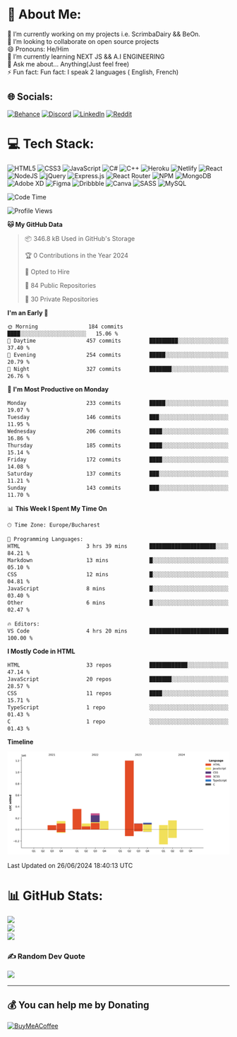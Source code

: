 # 💫 About Me:
🔭 I’m currently working on my projects i.e. ScrimbaDairy && BeOn. <br>👯 I’m looking to collaborate on open source projects<br>😄 Pronouns: He/Him<br>🌱 I’m currently learning NEXT JS && A.I ENGINEERING<br>💬 Ask me about... Anything(Just feel free)<br>⚡ Fun fact: Fun fact: I speak 2 languages ( English, French)


## 🌐 Socials:
[![Behance](https://img.shields.io/badge/Behance-1769ff?logo=behance&logoColor=white)](https://behance.net/https://www.behance.net/leroyyoumbi) [![Discord](https://img.shields.io/badge/Discord-%237289DA.svg?logo=discord&logoColor=white)](htttps://discord.gg/Leroy#0512) [![LinkedIn](https://img.shields.io/badge/LinkedIn-%230077B5.svg?logo=linkedin&logoColor=white)](https://linkedin.com/in/https://www.linkedin.com/in/tanguy-leroy-k-youmbi-a02261206/) [![Reddit](https://img.shields.io/badge/Reddit-%23FF4500.svg?logo=Reddit&logoColor=white)](https://reddit.com/user/https://www.reddit.com/user/Fit_Look_9286) 

# 💻 Tech Stack:
![HTML5](https://img.shields.io/badge/html5-%23E34F26.svg?style=flat&logo=html5&logoColor=white) ![CSS3](https://img.shields.io/badge/css3-%231572B6.svg?style=flat&logo=css3&logoColor=white) ![JavaScript](https://img.shields.io/badge/javascript-%23323330.svg?style=flat&logo=javascript&logoColor=%23F7DF1E) ![C#](https://img.shields.io/badge/c%23-%23239120.svg?style=flat&logo=c-sharp&logoColor=white) ![C++](https://img.shields.io/badge/c++-%2300599C.svg?style=flat&logo=c%2B%2B&logoColor=white) ![Heroku](https://img.shields.io/badge/heroku-%23430098.svg?style=flat&logo=heroku&logoColor=white) ![Netlify](https://img.shields.io/badge/netlify-%23000000.svg?style=flat&logo=netlify&logoColor=#00C7B7) ![React](https://img.shields.io/badge/react-%2320232a.svg?style=flat&logo=react&logoColor=%2361DAFB) ![NodeJS](https://img.shields.io/badge/node.js-6DA55F?style=flat&logo=node.js&logoColor=white) ![jQuery](https://img.shields.io/badge/jquery-%230769AD.svg?style=flat&logo=jquery&logoColor=white) ![Express.js](https://img.shields.io/badge/express.js-%23404d59.svg?style=flat&logo=express&logoColor=%2361DAFB) ![React Router](https://img.shields.io/badge/React_Router-CA4245?style=flat&logo=react-router&logoColor=white) ![NPM](https://img.shields.io/badge/NPM-%23000000.svg?style=flat&logo=npm&logoColor=white) ![MongoDB](https://img.shields.io/badge/MongoDB-%234ea94b.svg?style=flat&logo=mongodb&logoColor=white) ![Adobe XD](https://img.shields.io/badge/Adobe%20XD-470137?style=flat&logo=Adobe%20XD&logoColor=#FF61F6) 	![Figma](https://img.shields.io/badge/figma-%23F24E1E.svg?style=flat&logo=figma&logoColor=white) ![Dribbble](https://img.shields.io/badge/Dribbble-EA4C89?style=flat&logo=dribbble&logoColor=white) ![Canva](https://img.shields.io/badge/Canva-%2300C4CC.svg?style=flat&logo=Canva&logoColor=white) ![SASS](https://img.shields.io/badge/SASS-hotpink.svg?style=flat&logo=SASS&logoColor=white) ![MySQL](https://img.shields.io/badge/mysql-%2300f.svg?style=flat&logo=mysql&logoColor=white)

<!--START_SECTION:waka-->
![Code Time](http://img.shields.io/badge/Code%20Time-751%20hrs%2025%20mins-blue)

![Profile Views](http://img.shields.io/badge/Profile%20Views-0-blue)

**🐱 My GitHub Data** 

> 📦 346.8 kB Used in GitHub's Storage 
 > 
> 🏆 0 Contributions in the Year 2024
 > 
> 💼 Opted to Hire
 > 
> 📜 84 Public Repositories 
 > 
> 🔑 30 Private Repositories 
 > 
**I'm an Early 🐤** 

```text
🌞 Morning                184 commits         ████░░░░░░░░░░░░░░░░░░░░░   15.06 % 
🌆 Daytime                457 commits         █████████░░░░░░░░░░░░░░░░   37.40 % 
🌃 Evening                254 commits         █████░░░░░░░░░░░░░░░░░░░░   20.79 % 
🌙 Night                  327 commits         ███████░░░░░░░░░░░░░░░░░░   26.76 % 
```
📅 **I'm Most Productive on Monday** 

```text
Monday                   233 commits         █████░░░░░░░░░░░░░░░░░░░░   19.07 % 
Tuesday                  146 commits         ███░░░░░░░░░░░░░░░░░░░░░░   11.95 % 
Wednesday                206 commits         ████░░░░░░░░░░░░░░░░░░░░░   16.86 % 
Thursday                 185 commits         ████░░░░░░░░░░░░░░░░░░░░░   15.14 % 
Friday                   172 commits         ████░░░░░░░░░░░░░░░░░░░░░   14.08 % 
Saturday                 137 commits         ███░░░░░░░░░░░░░░░░░░░░░░   11.21 % 
Sunday                   143 commits         ███░░░░░░░░░░░░░░░░░░░░░░   11.70 % 
```


📊 **This Week I Spent My Time On** 

```text
🕑︎ Time Zone: Europe/Bucharest

💬 Programming Languages: 
HTML                     3 hrs 39 mins       █████████████████████░░░░   84.21 % 
Markdown                 13 mins             █░░░░░░░░░░░░░░░░░░░░░░░░   05.10 % 
CSS                      12 mins             █░░░░░░░░░░░░░░░░░░░░░░░░   04.81 % 
JavaScript               8 mins              █░░░░░░░░░░░░░░░░░░░░░░░░   03.40 % 
Other                    6 mins              █░░░░░░░░░░░░░░░░░░░░░░░░   02.47 % 

🔥 Editors: 
VS Code                  4 hrs 20 mins       █████████████████████████   100.00 % 
```

**I Mostly Code in HTML** 

```text
HTML                     33 repos            ████████████░░░░░░░░░░░░░   47.14 % 
JavaScript               20 repos            ███████░░░░░░░░░░░░░░░░░░   28.57 % 
CSS                      11 repos            ████░░░░░░░░░░░░░░░░░░░░░   15.71 % 
TypeScript               1 repo              ░░░░░░░░░░░░░░░░░░░░░░░░░   01.43 % 
C                        1 repo              ░░░░░░░░░░░░░░░░░░░░░░░░░   01.43 % 
```



**Timeline**

![Lines of Code chart](https://raw.githubusercontent.com/Mr-Roy-alt/Mr-Roy-alt/main/assets/bar_graph.png)


 Last Updated on 26/06/2024 18:40:13 UTC
<!--END_SECTION:waka-->

# 📊 GitHub Stats:
![](https://github-readme-stats.vercel.app/api?username=Mr-Roy-alt&theme=dark&hide_border=false&include_all_commits=false&count_private=false)<br/>
![](https://github-readme-streak-stats.herokuapp.com/?user=Mr-Roy-alt&theme=dark&hide_border=false)<br/>
![](https://github-readme-stats.vercel.app/api/top-langs/?username=Mr-Roy-alt&theme=dark&hide_border=false&include_all_commits=false&count_private=false&layout=compact)

### ✍️ Random Dev Quote
![](https://quotes-github-readme.vercel.app/api?type=horizontal&theme=radical)

---
## 💰 You can help me by Donating
  [![BuyMeACoffee](https://img.shields.io/badge/Buy%20Me%20a%20Coffee-ffdd00?style=for-the-badge&logo=buy-me-a-coffee&logoColor=black)](https://buymeacoffee.com/https://www.buymeacoffee.com/leroyyoumb4) 

  <!-- Proudly created with GPRM ( https://gprm.itsvg.in ) -->
  
